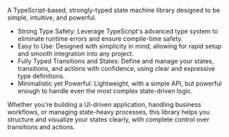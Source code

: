 A TypeScript-based, strongly-typed state machine library designed to be simple, intuitive, and powerful. 

- Strong Type Safety: Leverage TypeScript's advanced type system to eliminate runtime errors and ensure compile-time safety.
- Easy to Use: Designed with simplicity in mind, allowing for rapid setup and smooth integration into any project.
- Fully Typed Transitions and States: Define and manage your states, transitions, and actions with confidence, using clear and expressive type definitions.
- Minimalistic yet Powerful: Lightweight, with a simple API, but powerful enough to handle even the most complex state-driven logic.

Whether you're building a UI-driven application, handling business workflows, or managing state-heavy processes, this library helps you structure and visualize your states clearly, with complete control over transitions and actions.